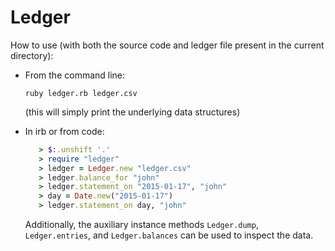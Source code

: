# Ledger

How to use (with both the source code and ledger file present in the current
directory):

- From the command line:

    `ruby ledger.rb ledger.csv`

  (this will simply print the underlying data structures)

- In irb or from code:
  ```ruby
     > $:.unshift '.'
     > require "ledger"
     > ledger = Ledger.new "ledger.csv"
     > ledger.balance_for "john"
     > ledger.statement_on "2015-01-17", "john"
     > day = Date.new("2015-01-17")
     > ledger.statement_on day, "john"
  ```
  Additionally, the auxiliary instance methods `Ledger.dump`,
  `Ledger.entries`, and `Ledger.balances` can be used to inspect the data.
